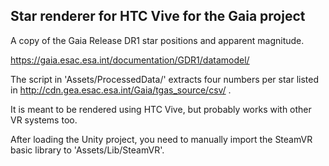 Star renderer for HTC Vive for the Gaia project
-----------------------------------------------

A copy of the Gaia Release DR1 star positions and apparent magnitude.

https://gaia.esac.esa.int/documentation/GDR1/datamodel/

The script in 'Assets/ProcessedData/' extracts four numbers per
star listed in http://cdn.gea.esac.esa.int/Gaia/tgas_source/csv/ .

It is meant to be rendered using HTC Vive, but probably works with
other VR systems too.

After loading the Unity project, you need to manually import the
SteamVR basic library to 'Assets/Lib/SteamVR'.